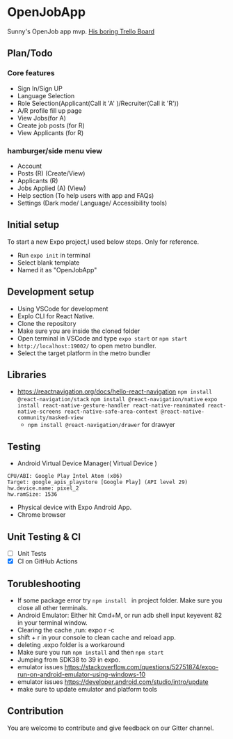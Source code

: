 # OpenJobApp

Sunny's OpenJob app mvp. [His boring Trello Board](https://trello.com/b/PKTQFUBw/prototype-sunny)

## Plan/Todo

### Core features

- Sign In/Sign UP
- Language Selection
- Role Selection(Applicant(Call it 'A' )/Recruiter(Call it 'R'))
- A/R profile fill up page
- View Jobs(for A)
- Create job posts (for R)
- View Applicants (for R)

### hamburger/side menu view

- Account
- Posts (R) (Create/View)
- Applicants (R)
- Jobs Applied (A) (View)
- Help section (To help users with app and FAQs)
- Settings (Dark mode/ Language/ Accessibility tools)

## Initial setup

To start a new Expo project,I used below steps. Only for reference.

- Run `expo init` in terminal
- Select blank template
- Named it as "OpenJobApp"

## Development setup

- Using VSCode for development
- Explo CLI for React Native.
- Clone the repository
- Make sure you are inside the cloned folder
- Open terminal in VSCode and type `expo start` or `npm start`
- `http://localhost:19002/` to open metro bundler.
- Select the target platform in the metro bundler

## Libraries

- https://reactnavigation.org/docs/hello-react-navigation `npm install @react-navigation/stack` `npm install @react-navigation/native`
  `expo install react-native-gesture-handler react-native-reanimated react-native-screens react-native-safe-area-context @react-native-community/masked-view`
  - `npm install @react-navigation/drawer` for drawyer

## Testing

- Android Virtual Device Manager( Virtual Device )

```
CPU/ABI: Google Play Intel Atom (x86)
Target: google_apis_playstore [Google Play] (API level 29)
hw.device.name: pixel_2
hw.ramSize: 1536
```

- Physical device with Expo Android App.
- Chrome browser

## Unit Testing & CI

- [ ] Unit Tests
- [x] CI on GitHub Actions

## Torubleshooting

- If some package error try `npm install ` in project folder. Make sure you close all other terminals.
- Android Emulator: Either hit Cmd+M, or run adb shell input keyevent 82 in your terminal window.
- Clearing the cache ,run: expo r -c
- shift + r in your console to clean cache and reload app.
- deleting .expo folder is a workaround
- Make sure you run `npm install` and then `npm start`
- Jumping from SDK38 to 39 in expo.
- emulator issues https://stackoverflow.com/questions/52751874/expo-run-on-android-emulator-using-windows-10
- emulator issues https://developer.android.com/studio/intro/update
- make sure to update emulator and platform tools

## Contribution

You are welcome to contribute and give feedback on our Gitter channel.
